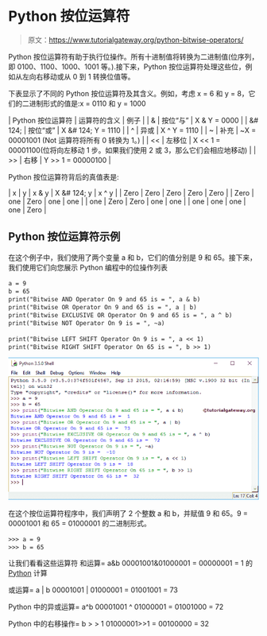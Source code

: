 # Python 按位运算符

> 原文：<https://www.tutorialgateway.org/python-bitwise-operators/>

Python 按位运算符有助于执行位操作。所有十进制值将转换为二进制值(位序列，即 0100、1100、1000、1001 等。).接下来，Python 按位运算符处理这些位，例如从左向右移动或从 0 到 1 转换位值等。

下表显示了不同的 Python 按位运算符及其含义。例如，考虑 x = 6 和 y = 8，它们的二进制形式的值是:x = 0110 和 y = 1000

| Python 按位运算符 | 运算符的含义 | 例子 |
| & | 按位“与” | X & Y = 0000 |
| &# 124; | 按位“或” | X &# 124; Y = 1110 |
| ^ | 异或 | X ^ Y = 1110 |
| ~ | 补充 | ~X = 00001001 (Not 运算符将所有 0 转换为 1。) |
| << | 左移位 | X << 1 = 00001100(位将向左移动 1 步。如果我们使用 2 或 3，那么它们会相应地移动) |
| >> | 右移 | Y >> 1 = 00000100 |

Python 按位运算符背后的真值表是:

| x | y | x & y | X &# 124; y | x ^ y |
| Zero | Zero | Zero | Zero | Zero |
| Zero | one | Zero | one | one |
| one | Zero | Zero | one | one |
| one | one | one | one | Zero |

## Python 按位运算符示例

在这个例子中，我们使用了两个变量 a 和 b，它们的值分别是 9 和 65。接下来，我们使用它们向您展示 Python 编程中的位操作列表

```
a = 9
b = 65
print("Bitwise AND Operator On 9 and 65 is = ", a & b)
print("Bitwise OR Operator On 9 and 65 is = ", a | b)
print("Bitwise EXCLUSIVE OR Operator On 9 and 65 is = ", a ^ b)
print("Bitwise NOT Operator On 9 is = ", ~a)

print("Bitwise LEFT SHIFT Operator On 9 is = ", a << 1)
print("Bitwise RIGHT SHIFT Operator On 65 is = ", b >> 1)
```

![Python Bitwise Operators 1](img/9ba5aa29aa2000ddeb9eeb63c484ad63.png)

在这个按位运算符程序中，我们声明了 2 个整数 a 和 b，并赋值 9 和 65。9 = 00001001 和 65 = 01000001 的二进制形式。

```
>>> a = 9
>>> b = 65
```

让我们看看这些运算符
和运算= a&b
00001001&01000001 = 00000001 = 1 的 [Python](https://www.tutorialgateway.org/python-tutorial/) 计算

或运算= a | b
00001001 | 01000001 = 01001001 = 73

Python 中的异或运算= a^b
00001001 ^ 01000001 = 01001000 = 72

Python 中的右移操作= b > > 1
01000001>>1 = 00100000 = 32